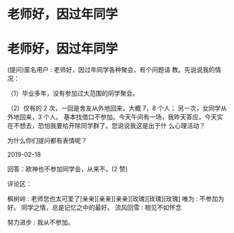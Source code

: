 # 老师好，因过年同学

# 老师好，因过年同学

(提问)匿名用户 : 老师好，因过年同学各种聚会，有个问题请 教。先说说我的情况：

（1）毕业多年，没有参加过大范围的同学聚会。

（2）仅有的 2 次，一回是舍友从外地回来，大概 7，8 个人； 另一次，女同学从外地回来，3 个人。 基本找借口不参加。今天午间有一场，我昨天答应，今天实 在不想去，恐怕我要给开除同学群了。您说说我这是出于什 么心理活动？

为什么你们提问都有表情呢？

2019-02-18

回答：欧神也不参加同学会，从来不。(2 赞)

评论区：

枫树岭 : 老师您也太可爱了[亲亲][亲亲][亲亲][玫瑰][玫瑰][玫瑰] 唯为 : 不参加为好。 同学之情，总是记忆之中的最好。 流风回雪 : 相见不如怀念

努力进步 : 我从不参加。